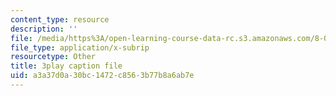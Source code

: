 ```yaml
---
content_type: resource
description: ''
file: /media/https%3A/open-learning-course-data-rc.s3.amazonaws.com/8-05-quantum-physics-ii-fall-2013/a3a37d0a30bc1472c8563b77b8a6ab7e_NXgobnaBN7U.srt
file_type: application/x-subrip
resourcetype: Other
title: 3play caption file
uid: a3a37d0a-30bc-1472-c856-3b77b8a6ab7e
---
```

